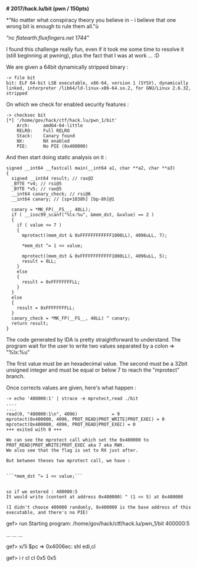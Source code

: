 **# 2017/hack.lu/bit (pwn / 150pts)**


*"No matter what conspiracy theory you believe in - i believe that one wrong bit is enough to rule them all."ù

*"nc flatearth.fluxfingers.net 1744"*


I found this challenge really fun, even if it took me some time to resolve it (still beginning at pwning), plus the fact that I was at work ... :D


We are given a 64bit dynamically stripped binary :

```
-> file bit
bit: ELF 64-bit LSB executable, x86-64, version 1 (SYSV), dynamically linked, interpreter /lib64/ld-linux-x86-64.so.2, for GNU/Linux 2.6.32, stripped
```

On which we check for enabled security features :

```
-> checksec bit
[*] '/home/gov/hack/ctf/hack.lu/pwn_1/bit'
    Arch:     amd64-64-little
    RELRO:    Full RELRO
    Stack:    Canary found
    NX:       NX enabled
    PIE:      No PIE (0x400000)
```

And then start doing static analysis on it :


```
signed __int64 __fastcall main(__int64 a1, char **a2, char **a3)
{
  signed __int64 result; // rax@2
  _BYTE *v4; // rsi@5
  _BYTE *v5; // rax@5
  __int64 canary_check; // rsi@6
  __int64 canary; // [sp+1038h] [bp-8h]@1

  canary = *MK_FP(__FS__, 40LL);
  if ( __isoc99_scanf("%lx:%u", &mem_dst, &value) == 2 )
  {
    if ( value <= 7 )
    {
      mprotect((mem_dst & 0xFFFFFFFFFFFF1000LL), 4096uLL, 7);

      *mem_dst ^= 1 << value;

      mprotect((mem_dst & 0xFFFFFFFFFFFF1000LL), 4096uLL, 5);
      result = 0LL;
    }
    else
    {
      result = 0xFFFFFFFFLL;
    }
  }
  else
  {
    result = 0xFFFFFFFFLL;
  }
  canary_check = *MK_FP(__FS__, 40LL) ^ canary;
  return result;
}
```


The code generated by IDA is pretty straightforward to understand.
The program wait for the user to write two values separated by a colon => "%lx:%u"

The first value must be an hexadecimal value.
The second must be a 32bit unsigned integer and must be equal or below 7 to reach the "mprotect" branch.


Once corrects values are given, here's what happen :

```
-> echo '400000:1' | strace -e mprotect,read ./bit 
....
....
read(0, "400000:1\n", 4096)             = 9
mprotect(0x400000, 4096, PROT_READ|PROT_WRITE|PROT_EXEC) = 0
mprotect(0x400000, 4096, PROT_READ|PROT_EXEC) = 0
+++ exited with 0 +++

We can see the mprotect call which set the 0x400000 to PROT_READ|PROT_WRITE|PROT_EXEC aka 7 aka RWX.
We also see that the flag is set to RX just after.

But between theses two mprotect call, we have :


```*mem_dst ^= 1 << value;```


so if we entered : 400000:5
It would write (content at address 0x400000) ^ (1 << 5) at 0x400000

(I didn't choose 400000 randomly, 0x400000 is the base address of this executable, and there's no PIE)

```
gef> run
Starting program: /home/gov/hack/ctf/hack.lu/pwn_1/bit 
400000:5

...
...
...

gef> x/1i $pc
=> 0x4006ec:	shl    edi,cl

gef> i r cl
cl             0x5	0x5
```

